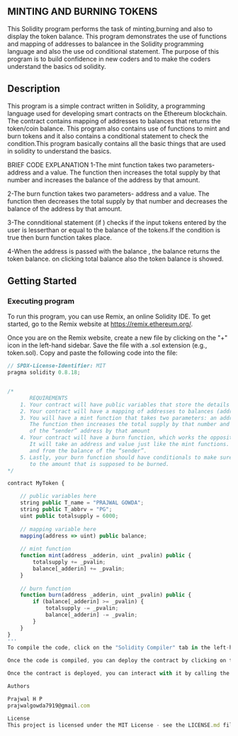 ## MINTING AND BURNING TOKENS
This Solidity program performs the task of minting,burning and also to display the token balance. This program demonstrates the use of functions and mapping of addresses to balancee in the Solidity programming language and also the use od conditional statement. The purpose of this program is to build confidence in new coders and to make the coders understand the basics od solidity.

## Description
This program is a simple contract written in Solidity, a programming language used for developing smart contracts on the Ethereum blockchain. The contract contains mapping of addresses to balances that returns the token/coin balance. This program also contains use of functions to mint and burn tokens and it also contains a conditional statement to check the condition.This program basically contains all the basic things that are used in solidity to understand the basics.

BRIEF CODE EXPLANATION 1-The mint function takes two parameters- address and a value. The function then increases the total supply by that number and increases the balance of the address by that amount.

2-The burn function takes two parameters- address and a value. The function then decreases the total supply by that number and decreases the balance of the address by that amount.

3-The connditional statement (if ) checks if the input tokens entered by the user is lesserthan or equal to the balance of the tokens.If the condition is true then burn function takes place.

4-When the address is passed with the balance , the balance returns the token balance. on clicking total balance also the token balance is showed.

## Getting Started
### Executing program
To run this program, you can use Remix, an online Solidity IDE. To get started, go to the Remix website at https://remix.ethereum.org/.

Once you are on the Remix website, create a new file by clicking on the "+" icon in the left-hand sidebar. Save the file with a .sol extension (e.g., token.sol). Copy and paste the following code into the file:

```javascript
// SPDX-License-Identifier: MIT
pragma solidity 0.8.18;


/*
       REQUIREMENTS
    1. Your contract will have public variables that store the details about your coin (Token Name, Token Abbrv., Total Supply)
    2. Your contract will have a mapping of addresses to balances (address => uint)
    3. You will have a mint function that takes two parameters: an address and a value. 
       The function then increases the total supply by that number and increases the balance 
       of the “sender” address by that amount
    4. Your contract will have a burn function, which works the opposite of the mint function, as it will destroy tokens. 
       It will take an address and value just like the mint functions. It will then deduct the value from the total supply 
       and from the balance of the “sender”.
    5. Lastly, your burn function should have conditionals to make sure the balance of "sender" is greater than or equal 
       to the amount that is supposed to be burned.
*/

contract MyToken {

    // public variables here
    string public T_name = "PRAJWAL GOWDA";
    string public T_abbrv = "PG";
    uint public totalsupply = 6000;
    
    // mapping variable here
    mapping(address => uint) public balance;
    
    // mint function
    function mint(address _adderin, uint _pvalin) public {
        totalsupply += _pvalin;
        balance[_adderin] += _pvalin;
    }
    
    // burn function
    function burn(address _adderin, uint _pvalin) public {
        if (balance[_adderin] >= _pvalin) {
            totalsupply -= _pvalin;
            balance[_adderin] -= _pvalin;
        }
    }
}
'''
To compile the code, click on the "Solidity Compiler" tab in the left-hand sidebar. Make sure the "Compiler" option is set to "0.8.4" (or another compatible version), and then click on the "Compile token.sol" button.

Once the code is compiled, you can deploy the contract by clicking on the "Deploy & Run Transactions" tab in the left-hand sidebar. Select the "token" contract from the dropdown menu, and then click on the "Deploy" button.

Once the contract is deployed, you can interact with it by calling the burn or mint function by entering the address and the input token number. Click on the "burn","mint" contract in the left-hand sidebar, and once you give the input the tokens will be burnt or minted according to the option selected .Finally, click on the "total balance" to check the balance after performing the above functions.

Authors

Prajwal H P 
prajwalgowda7919@gmail.com

License
This project is licensed under the MIT License - see the LICENSE.md file for details
